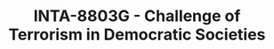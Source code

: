 ---
layout: course
title: INTA-8803G - Challenge of Terrorism in Democratic Societies
aliases: 
course_id: INTA-8803G
permalink: /INTA-8803G/
avg_difficulty: 0
avg_rating: 0
avg_workload: 0
type: course_page
---
